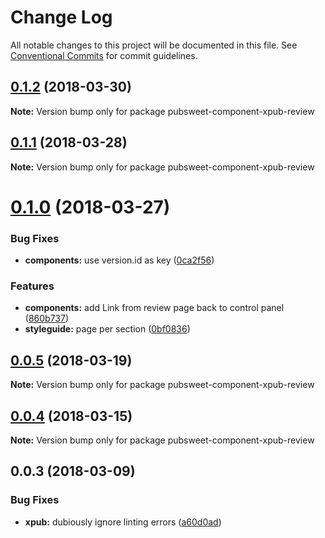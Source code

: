 # Change Log

All notable changes to this project will be documented in this file.
See [Conventional Commits](https://conventionalcommits.org) for commit guidelines.

<a name="0.1.2"></a>
## [0.1.2](https://gitlab.coko.foundation/pubsweet/pubsweet/compare/pubsweet-component-xpub-review@0.1.1...pubsweet-component-xpub-review@0.1.2) (2018-03-30)




**Note:** Version bump only for package pubsweet-component-xpub-review

<a name="0.1.1"></a>
## [0.1.1](https://gitlab.coko.foundation/pubsweet/pubsweet/compare/pubsweet-component-xpub-review@0.1.0...pubsweet-component-xpub-review@0.1.1) (2018-03-28)




**Note:** Version bump only for package pubsweet-component-xpub-review

<a name="0.1.0"></a>
# [0.1.0](https://gitlab.coko.foundation/pubsweet/pubsweet/compare/pubsweet-component-xpub-review@0.0.5...pubsweet-component-xpub-review@0.1.0) (2018-03-27)


### Bug Fixes

* **components:** use version.id as key ([0ca2f56](https://gitlab.coko.foundation/pubsweet/pubsweet/commit/0ca2f56))


### Features

* **components:** add Link from review page back to control panel ([860b737](https://gitlab.coko.foundation/pubsweet/pubsweet/commit/860b737))
* **styleguide:** page per section ([0bf0836](https://gitlab.coko.foundation/pubsweet/pubsweet/commit/0bf0836))




<a name="0.0.5"></a>
## [0.0.5](https://gitlab.coko.foundation/pubsweet/pubsweet/compare/pubsweet-component-xpub-review@0.0.4...pubsweet-component-xpub-review@0.0.5) (2018-03-19)




**Note:** Version bump only for package pubsweet-component-xpub-review

<a name="0.0.4"></a>
## [0.0.4](https://gitlab.coko.foundation/pubsweet/pubsweet/compare/pubsweet-component-xpub-review@0.0.3...pubsweet-component-xpub-review@0.0.4) (2018-03-15)




**Note:** Version bump only for package pubsweet-component-xpub-review

<a name="0.0.3"></a>

## 0.0.3 (2018-03-09)

### Bug Fixes

* **xpub:** dubiously ignore linting errors ([a60d0ad](https://gitlab.coko.foundation/pubsweet/pubsweet/commit/a60d0ad))
